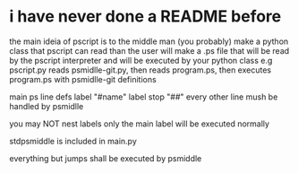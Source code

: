 <h1>i have never done a README before</h1>

<p>
the main ideia of pscript is to the middle man (you probably) make a python class that pscript can read
than the user will make a .ps file that will be read by the pscript interpreter and will be executed
by your python class
e.g
pscript.py reads psmidlle-git.py, then reads program.ps, then executes program.ps with psmidlle-git definitions

main ps line defs
label "#name"
label stop "##"
every other line mush be handled by psmidlle

you may NOT nest labels
only the main label will be executed normally

stdpsmiddle is included in main.py

everything but jumps shall be executed by psmiddle

</p>
